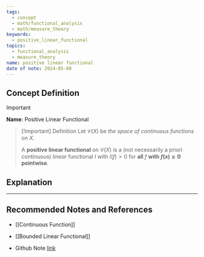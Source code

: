 ```yaml
---
tags:
  - concept
  - math/functional_analysis
  - math/measure_theory
keywords:
  - positive_linear_functional
topics:
  - functional_analysis
  - measure_theory
name: positive linear functional
date of note: 2024-05-08
---
```


## Concept Definition

>[!important]
>**Name**: Positive Linear Functional


>[!important] Definition
>Let $\mathcal{C}(X)$ be *the space of continuous functions* on $X$. 
>
>A **positive linear functional** on $\mathcal{C}(X)$ is a (not necessarily a priori continuous) *linear* functional $I$ with $I(f) > 0$ for **all** $f$  **with $f(x) \ge 0$ pointwise**. 



## Explanation





-----------
##  Recommended Notes and References

- [[Continuous Function]]
- [[Bounded Linear Functional]]


- Github Note [link](https://github.com/TianpeiLuke/SelfStudyNotes/tree/master/self-study/probability_and_measure_theory)